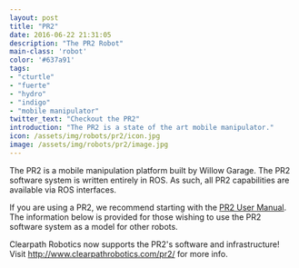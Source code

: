 ```yaml
---
layout: post
title: "PR2"
date: 2016-06-22 21:31:05
description: "The PR2 Robot"
main-class: 'robot'
color: '#637a91'
tags:
- "cturtle"
- "fuerte"
- "hydro"
- "indigo"
- "mobile manipulator"
twitter_text: "Checkout the PR2"
introduction: "The PR2 is a state of the art mobile manipulator."
icon: /assets/img/robots/pr2/icon.jpg
image: /assets/img/robots/pr2/image.jpg
---
```


The PR2 is a mobile manipulation platform built by Willow Garage. The PR2 software system is written entirely in ROS. As such, all PR2 capabilities are available via ROS interfaces.

If you are using a PR2, we recommend starting with the [PR2 User Manual](http://pr2s.clearpathrobotics.com/wiki/PR2%20Manual). The information below is provided for those wishing to use the PR2 software system as a model for other robots.


Clearpath Robotics now supports the PR2's software and infrastructure! Visit <http://www.clearpathrobotics.com/pr2/> for more info.
